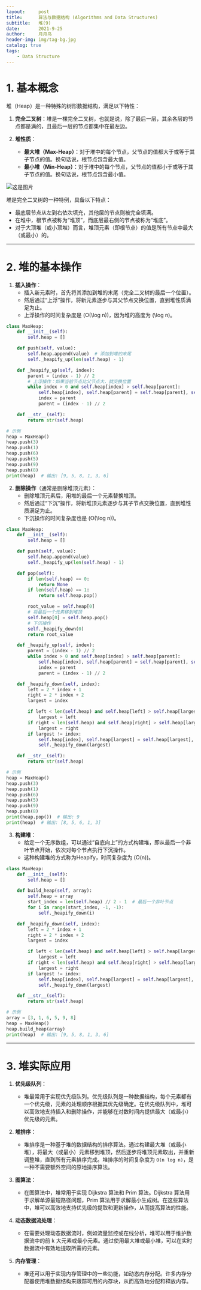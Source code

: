 ```yaml
---
layout:     post
title:      算法与数据结构 (Algorithms and Data Structures)
subtitle:   堆(9)
date:       2021-9-25
author:     月月鸟
header-img: img/tag-bg.jpg
catalog: true
tags:
    - Data Structure
---
```


# 1. 基本概念

堆（Heap）是一种特殊的树形数据结构，满足以下特性：

1. **完全二叉树**：堆是一棵完全二叉树，也就是说，除了最后一层，其余各层的节点都是满的，且最后一层的节点都集中在最左边。

2. **堆性质**：
   - **最大堆（Max-Heap）**：对于堆中的每个节点，父节点的值都大于或等于其子节点的值。换句话说，根节点包含最大值。
   - **最小堆（Min-Heap）**：对于堆中的每个节点，父节点的值都小于或等于其子节点的值。换句话说，根节点包含最小值。

![这是图片](https://www.hello-algo.com/chapter_heap/heap.assets/min_heap_and_max_heap.png)

堆是完全二叉树的一种特例，具备以下特点：

- 最底层节点从左到右依次填充，其他层的节点则被完全填满。
- 在堆中，根节点被称为“堆顶”，而底层最右侧的节点被称为“堆底”。
- 对于大顶堆（或小顶堆）而言，堆顶元素（即根节点）的值是所有节点中最大（或最小）的。

---

# 2. 堆的基本操作

1. **插入操作**：
   - 插入新元素时，首先将其添加到堆的末尾（完全二叉树的最后一个位置）。
   - 然后通过“上浮”操作，将新元素逐步与其父节点交换位置，直到堆性质满足为止。
   - 上浮操作的时间复杂度是 \(O(\log n)\)，因为堆的高度为 \(\log n\)。
  
```python
class MaxHeap:
    def __init__(self):
        self.heap = []

    def push(self, value):
        self.heap.append(value)  # 添加到堆的末尾
        self._heapify_up(len(self.heap) - 1)

    def _heapify_up(self, index):
        parent = (index - 1) // 2
        # 上浮操作：如果当前节点比父节点大，就交换位置
        while index > 0 and self.heap[index] > self.heap[parent]:
            self.heap[index], self.heap[parent] = self.heap[parent], self.heap[index]
            index = parent
            parent = (index - 1) // 2

    def __str__(self):
        return str(self.heap)

# 示例
heap = MaxHeap()
heap.push(3)
heap.push(1)
heap.push(6)
heap.push(5)
heap.push(9)
heap.push(8)
print(heap)  # 输出: [9, 5, 8, 1, 3, 6]
```

2. **删除操作**（通常是删除堆顶元素）：
   - 删除堆顶元素后，用堆的最后一个元素替换堆顶。
   - 然后通过“下沉”操作，将新堆顶元素逐步与其子节点交换位置，直到堆性质满足为止。
   - 下沉操作的时间复杂度也是 \(O(\log n)\)。
```python
class MaxHeap:
    def __init__(self):
        self.heap = []

    def push(self, value):
        self.heap.append(value)
        self._heapify_up(len(self.heap) - 1)

    def pop(self):
        if len(self.heap) == 0:
            return None
        if len(self.heap) == 1:
            return self.heap.pop()

        root_value = self.heap[0]
        # 将最后一个元素移到堆顶
        self.heap[0] = self.heap.pop()
        # 下沉操作
        self._heapify_down(0)
        return root_value

    def _heapify_up(self, index):
        parent = (index - 1) // 2
        while index > 0 and self.heap[index] > self.heap[parent]:
            self.heap[index], self.heap[parent] = self.heap[parent], self.heap[index]
            index = parent
            parent = (index - 1) // 2

    def _heapify_down(self, index):
        left = 2 * index + 1
        right = 2 * index + 2
        largest = index

        if left < len(self.heap) and self.heap[left] > self.heap[largest]:
            largest = left
        if right < len(self.heap) and self.heap[right] > self.heap[largest]:
            largest = right
        if largest != index:
            self.heap[index], self.heap[largest] = self.heap[largest], self.heap[index]
            self._heapify_down(largest)

    def __str__(self):
        return str(self.heap)

# 示例
heap = MaxHeap()
heap.push(3)
heap.push(1)
heap.push(6)
heap.push(5)
heap.push(9)
heap.push(8)
print(heap.pop())  # 输出: 9
print(heap)  # 输出: [8, 5, 6, 1, 3]
```

3. **构建堆**：
   - 给定一个无序数组，可以通过“自底向上”的方式构建堆，即从最后一个非叶节点开始，依次对每个节点执行下沉操作。
   - 这种构建堆的方式称为Heapify，时间复杂度为 \(O(n)\)。
```python
class MaxHeap:
    def __init__(self):
        self.heap = []

    def build_heap(self, array):
        self.heap = array
        start_index = len(self.heap) // 2 - 1  # 最后一个非叶节点
        for i in range(start_index, -1, -1):
            self._heapify_down(i)

    def _heapify_down(self, index):
        left = 2 * index + 1
        right = 2 * index + 2
        largest = index

        if left < len(self.heap) and self.heap[left] > self.heap[largest]:
            largest = left
        if right < len(self.heap) and self.heap[right] > self.heap[largest]:
            largest = right
        if largest != index:
            self.heap[index], self.heap[largest] = self.heap[largest], self.heap[index]
            self._heapify_down(largest)

    def __str__(self):
        return str(self.heap)

# 示例
array = [3, 1, 6, 5, 9, 8]
heap = MaxHeap()
heap.build_heap(array)
print(heap)  # 输出: [9, 5, 8, 1, 3, 6]
```

---

# 3. 堆实际应用

1. **优先级队列**：
   - 堆最常用于实现优先级队列。优先级队列是一种数据结构，每个元素都有一个优先级，元素的处理顺序根据其优先级确定。在优先级队列中，堆可以高效地支持插入和删除操作，并能够在对数时间内提供最大（或最小）优先级的元素。

2. **堆排序**：
   - 堆排序是一种基于堆的数据结构的排序算法。通过构建最大堆（或最小堆），将最大（或最小）元素移到堆顶，然后逐步将堆顶元素取出，并重新调整堆，直到所有元素排序完成。堆排序的时间复杂度为 `O(n log n)`，是一种不需要额外空间的原地排序算法。

3. **图算法**：
   - 在图算法中，堆常用于实现 Dijkstra 算法和 Prim 算法。Dijkstra 算法用于求解单源最短路径问题，Prim 算法用于求解最小生成树。在这些算法中，堆可以高效地支持优先级的提取和更新操作，从而提高算法的性能。

4. **动态数据流处理**：
   - 在需要处理动态数据流时，例如流量监控或在线分析，堆可以用于维护数据流中的前 k 大元素或最小元素。通过使用最大堆或最小堆，可以在实时数据流中有效地提取所需的元素。

5. **内存管理**：
   - 堆还可以用于实现内存管理中的一些功能，如动态内存分配。许多内存分配器使用堆数据结构来跟踪可用的内存块，从而高效地分配和释放内存。



